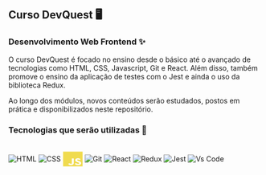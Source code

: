 ## Curso DevQuest 🖥

### Desenvolvimento Web Frontend ✨

O curso DevQuest é focado no ensino desde o básico até o avançado de tecnologias como HTML, CSS, Javascript, Git e React. Além disso, também promove o ensino
da aplicação de testes com o Jest e ainda o uso da biblioteca Redux.

Ao longo dos módulos, novos conteúdos serão estudados, postos em prática e disponibilizados neste repositório.

### Tecnologias que serão utilizadas 📌

<div style="display: inline_block"><br>
  <img align="center" title="HTML"alt="HTML" height="30" width="40" src="https://cdn.jsdelivr.net/gh/devicons/devicon/icons/html5/html5-plain-wordmark.svg">
   <img align="center" title="CSS"alt="CSS" height="30" width="40" src="https://cdn.jsdelivr.net/gh/devicons/devicon/icons/css3/css3-plain-wordmark.svg">
  <img align="center" title="Javascript" alt="Javascript" height="30" width="40" src="https://raw.githubusercontent.com/devicons/devicon/master/icons/javascript/javascript-plain.svg">
  <img align="center" title="Git" alt="Git" height="30" width="40" src="https://cdn.jsdelivr.net/gh/devicons/devicon/icons/git/git-plain-wordmark.svg" />
  <img align="center" title="React" alt="React" height="30" width="40"src="https://cdn.jsdelivr.net/gh/devicons/devicon/icons/react/react-original-wordmark.svg" />
  <img align="center" title="Redux" alt="Redux" height="30" width="40"src="https://cdn.jsdelivr.net/gh/devicons/devicon/icons/redux/redux-original.svg" />
  <img align="center" title="Jest" alt="Jest" height="30" width="40"src="https://cdn.jsdelivr.net/gh/devicons/devicon/icons/jest/jest-plain.svg" />
  <img align="center" title="Vs Code"alt="Vs Code" height="30" width="40" src="https://cdn.jsdelivr.net/gh/devicons/devicon/icons/vscode/vscode-original-wordmark.svg" />
</div>
